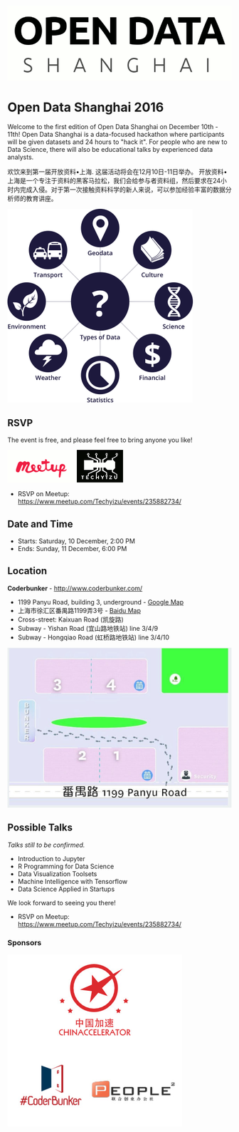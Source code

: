 ![Open Data Temp Logo](/events/images/Open_Data_Shanghai_templogo.gif)

# Open Data Shanghai 2016

Welcome to the first edition of Open Data Shanghai on December 10th - 11th!  Open Data Shanghai is a data-focused hackathon where participants will be given datasets and 24 hours to "hack it". For people who are new to Data Science, there will also be educational talks by experienced data analysts.

欢饮来到第一届开放资料•上海. 这届活动将会在12月10日-11日举办。 开放资料•上海是一个专注于资料的黑客马拉松，我们会给参与者资料组，然后要求在24小时内完成入侵。对于第一次接触资料科学的新人来说，可以参加经验丰富的数据分析师的教育讲座。

![Types of Open Data](/events/images/data-types.png)


## RSVP
The event is free, and please feel free to bring anyone you like!

![Techyizu Meetup](/events/images/meetup_techyizu_260.gif)
* RSVP on Meetup:  https://www.meetup.com/Techyizu/events/235882734/


## Date and Time

* Starts:  Saturday, 10 December, 2:00 PM 
* Ends:  Sunday, 11 December, 6:00 PM 


## Location

**Coderbunker** - http://www.coderbunker.com/ 

* 1199 Panyu Road, building 3, underground  -  [Google Map](https://goo.gl/maps/y777yzVGqzR2)
* 上海市徐汇区番禺路1199弄3号  -  [Baidu Map](http://j.map.baidu.com/_mXVC)
* Cross-street: Kaixuan Road (凯旋路)
* Subway - Yishan Road (宜山路地铁站) line 3/4/9
* Subway - Hongqiao Road (虹桥路地铁站) line 3/4/10

![Coderbunker Map](/events/images/coderbunker_map.jpg)


## Possible Talks
*Talks still to be confirmed.*

- Introduction to Jupyter
- R Programming for Data Science 
- Data Visualization Toolsets
- Machine Intelligence with Tensorflow
- Data Science Applied in Startups


We look forward to seeing you there!

* RSVP on Meetup:  https://www.meetup.com/Techyizu/events/235882734/



### Sponsors

![Open Data Shanghai Sponsors](/events/images/open_data_shanghai_2016_sponsors.jpg)
